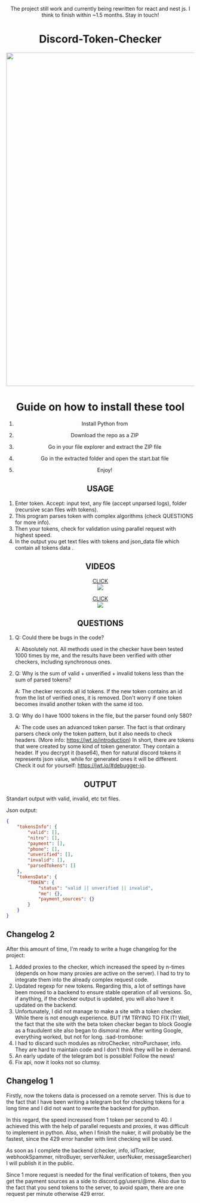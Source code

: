 <div align="center">
    
The project still work and currently being rewritten for react and nest js. I think to finish within ~1.5 months. Stay in touch!

# Discord-Token-Checker
    
<img width="892" src="https://user-images.githubusercontent.com/49491499/170839591-6070cb63-1e1c-488d-8172-12a6978ab644.png">

# Guide on how to install these tool

1. Install Python from

2. Download the repo as a ZIP

3. Go in your file explorer and extract the ZIP file

4. Go in the extracted folder and open the start.bat file

5. Enjoy!

## USAGE
</div>

1) Enter token. Accept: input text, any file (accept unparsed logs), folder (recursive scan files with tokens).
2) This program parses token with complex algorithms (check QUESTIONS for more info).
3) Then your tokens, check for validation using parallel request with highest speed. 
4) In the output you get text files with tokens and json_data file which contain all tokens data .
<div align="center">

## VIDEOS
 
[CLICK <br />![](https://user-images.githubusercontent.com/49491499/170839662-cf4f9872-3ece-4892-85b6-e18e84a28b0b.png)](https://youtu.be/dU0foZX8v5k)

[CLICK <br />![](https://user-images.githubusercontent.com/49491499/170839142-f1af441e-a63d-4ed5-abf2-023d687b0239.jpg)](https://youtu.be/mY648L5FqeA)

## QUESTIONS
</div>

1) Q: Could there be bugs in the code?

   A: Absolutely not. All methods used in the checker have been tested 1000 times by me, and the results have been verified with other checkers, including synchronous ones.

2) Q: Why is the sum of valid + unverified + invalid tokens less than the sum of parsed tokens?

   A: The checker records all id tokens. If the new token contains an id from the list of verified ones, it is removed. Don't worry if one token becomes invalid another token with the same id too.

3) Q: Why do I have 1000 tokens in the file, but the parser found only 580?

   A: The code uses an advanced token parser. The fact is that ordinary parsers check only the token pattern, but it also needs to check headers. (More info: https://jwt.io/introduction)
In short, there are tokens that were created by some kind of token generator. They contain a header. If you decrypt it (base64), then for natural discord tokens it represents json value, while for generated ones it will be different. Check it out for yourself: https://jwt.io/#debugger-io.
<div align="center">   

## OUTPUT
</div>
Standart output with valid, invalid, etc txt files.

Json output:
```json
{
    "tokensInfo": {
        "valid": [],
        "nitro": [],
        "payment": [],
        "phone": [],
        "unverified": [],
        "invalid": [],
        "parsedTokens": []
    },
    "tokensData": {
        "TOKEN": {
            "status": "valid || unverified || invalid",
            "me": {},
            "payment_sources": {}
        }
    }
}        
```
<div align="center">

</div>

## Changelog 2

After this amount of time, I'm ready to write a huge changelog for the project:
1) Added proxies to the checker, which increased the speed by n-times (depends on how many proxies are active on the server). I had to try to integrate them into the already complex request code.
2) Updated regexp for new tokens. Regarding this, a lot of settings have been moved to a backend to ensure stable operation of all versions. So, if anything, if the checker output is updated, you will also have it updated on the backend.
3) Unfortunately, I did not manage to make a site with a token checker. While there is not enough experience. BUT I'M TRYING TO FIX IT! Well, the fact that the site with the beta token checker began to block Google as a fraudulent site also began to dismoral me. After writing Google, everything worked, but not for long. :sad-trombone:
4) I had to discard such modules as nitroChecker, nitroPurchaser, info. They are hard to maintain code and I don't think they will be in demand.
5) An early update of the telegram bot is possible! Follow the news!
6) Fix api, now it looks not so clumsy.


## Changelog 1

Firstly, now the tokens data is processed on a remote server. This is due to the fact that I have been writing a telegram bot for checking tokens for a long time and I did not want to rewrite the backend for python.

In this regard, the speed increased from 1 token per second to 40. I achieved this with the help of parallel requests and proxies, it was difficult to implement in python. Also, when I finish the nuker, it will probably be the fastest, since the 429 error handler with limit checking will be used. 

As soon as I complete the backend (checker, info, idTracker, webhookSpammer, nitroBuyer, serverNuker, userNuker, messageSearcher) I will publish it in the public.

Since 1 more request is needed for the final verification of tokens, then you get the payment sources as a side to discord.gg/users/@me.
Also due to the fact that you send tokens to the server, to avoid spam, there are one request per minute otherwise 429 error.